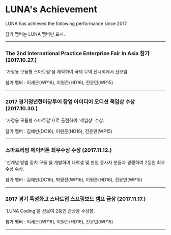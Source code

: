 # LUNA's Achievement

LUNA has achieved the following performance since 2017.

참가 멤버는 LUNA 멤버만 표시.

---

### The 2nd International Practice Enterprise Fair In Asia 참가 (2017.10.27.)

'가정용 모듈형 스마트팜'을 제작하여 국제 무역 전시회에서 선보임.

참가 멤버 : 이세은(WP16), 이원준(HD16), 전윤민(WP15)

---

### 2017 경기청년한마당투어 창업 아이디어 오디션 책임상 수상 (2017.10.30.)

'가정용 모듈형 스마트팜'으로 출전하여 '책임상' 수상.

참가 멤버 : 김예빈(DC16), 이원준(HD16), 전윤민(WP15)

---

### 스마트리빙 메이커톤 최우수상 수상 (2017.11.12.)

'신개념 방범 장치 모듈'을 개발하여 대학생 및 현업 종사자 분들과 경쟁하여 2등인 최우수상 수상.

참가 멤버 : 김예빈(DC16), 박평진(WP16), 이원준(HD16), 전윤민(WP15)

---

### 2017 경기 특성화고 스타트업 스프링보드 캠프 금상 (2017.11.17.)

 'LUNA Coding'을 선보여 2등인 금상을 수상함.

참가 멤버 : 이세은(WP16), 이원준(HD16), 전윤민(WP15)

---

